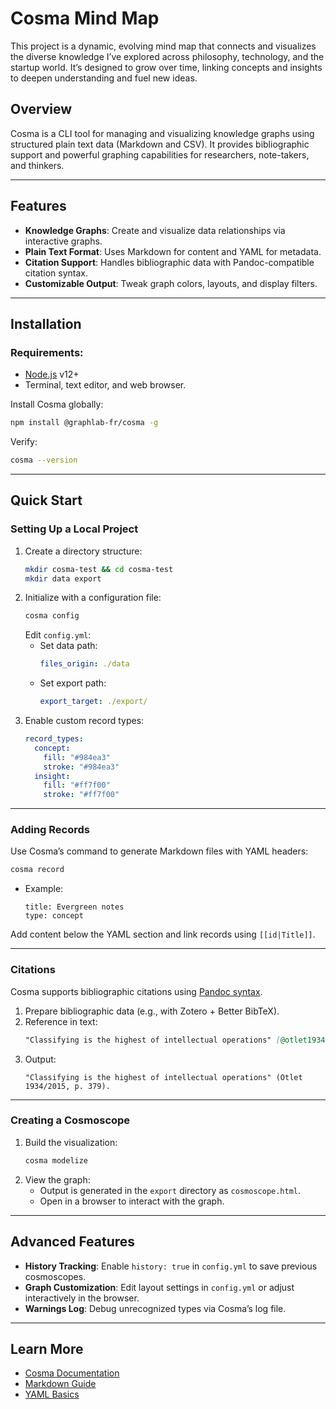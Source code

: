 
# Cosma Mind Map

This project is a dynamic, evolving mind map that connects and visualizes the diverse knowledge I’ve explored across philosophy, technology, and the startup world. It’s designed to grow over time, linking concepts and insights to deepen understanding and fuel new ideas.


## Overview

Cosma is a CLI tool for managing and visualizing knowledge graphs using structured plain text data (Markdown and CSV). It provides bibliographic support and powerful graphing capabilities for researchers, note-takers, and thinkers.

---

## Features

- **Knowledge Graphs**: Create and visualize data relationships via interactive graphs.
- **Plain Text Format**: Uses Markdown for content and YAML for metadata.
- **Citation Support**: Handles bibliographic data with Pandoc-compatible citation syntax.
- **Customizable Output**: Tweak graph colors, layouts, and display filters.

---

## Installation

### Requirements:
- [Node.js](https://nodejs.org/) v12+
- Terminal, text editor, and web browser.

Install Cosma globally:
```bash
npm install @graphlab-fr/cosma -g
```
Verify:
```bash
cosma --version
```

---

## Quick Start

### Setting Up a Local Project
1. Create a directory structure:
   ```bash
   mkdir cosma-test && cd cosma-test
   mkdir data export
   ```
2. Initialize with a configuration file:
   ```bash
   cosma config
   ```
   Edit `config.yml`:
   - Set data path:
     ```yaml
     files_origin: ./data
     ```
   - Set export path:
     ```yaml
     export_target: ./export/
     ```
3. Enable custom record types:
   ```yaml
   record_types:
     concept:
       fill: "#984ea3"
       stroke: "#984ea3"
     insight:
       fill: "#ff7f00"
       stroke: "#ff7f00"
   ```

---

### Adding Records
Use Cosma’s command to generate Markdown files with YAML headers:
```bash
cosma record
```
- Example:
  ```plaintext
  title: Evergreen notes
  type: concept
  ```
Add content below the YAML section and link records using `[[id|Title]]`.

---

### Citations
Cosma supports bibliographic citations using [Pandoc syntax](https://pandoc.org/MANUAL.html#citations).

1. Prepare bibliographic data (e.g., with Zotero + Better BibTeX).
2. Reference in text:
   ```markdown
   "Classifying is the highest of intellectual operations" [@otlet1934, 379].
   ```
3. Output:
   ```plaintext
   "Classifying is the highest of intellectual operations" (Otlet 1934/2015, p. 379).
   ```

---

### Creating a Cosmoscope
1. Build the visualization:
   ```bash
   cosma modelize
   ```
2. View the graph:
   - Output is generated in the `export` directory as `cosmoscope.html`.
   - Open in a browser to interact with the graph.

---

## Advanced Features
- **History Tracking**: Enable `history: true` in `config.yml` to save previous cosmoscopes.
- **Graph Customization**: Edit layout settings in `config.yml` or adjust interactively in the browser.
- **Warnings Log**: Debug unrecognized types via Cosma’s log file.

---

## Learn More
- [Cosma Documentation](https://cosma.arthurperret.fr/user-manual.html)
- [Markdown Guide](https://commonmark.org/help/)
- [YAML Basics](https://yaml.org/)
